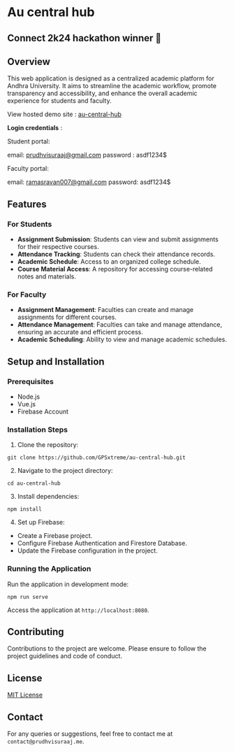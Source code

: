 # Au central hub

## Connect 2k24 hackathon winner 🥇

## Overview

This web application is designed as a centralized academic platform for Andhra University. It aims to streamline the academic workflow, promote transparency and accessibility, and enhance the overall academic experience for students and faculty.

View hosted demo site : [au-central-hub](https://au-central-hub.vercel.app/)

**Login credentials** :

Student portal:

email: <prudhvisuraaj@gmail.com>
password : asdf1234$

Faculty portal:

email: <ramasravan007@gmail.com>
password: asdf1234$

## Features

### For Students

- **Assignment Submission**: Students can view and submit assignments for their respective courses.
- **Attendance Tracking**: Students can check their attendance records.
- **Academic Schedule**: Access to an organized college schedule.
- **Course Material Access**: A repository for accessing course-related notes and materials.

### For Faculty

- **Assignment Management**: Faculties can create and manage assignments for different courses.
- **Attendance Management**: Faculties can take and manage attendance, ensuring an accurate and efficient process.
- **Academic Scheduling**: Ability to view and manage academic schedules.

## Setup and Installation

### Prerequisites

- Node.js
- Vue.js
- Firebase Account

### Installation Steps

1. Clone the repository:

```
git clone https://github.com/GPSxtreme/au-central-hub.git
```

2. Navigate to the project directory:

```
cd au-central-hub
```

3. Install dependencies:

```
npm install
```

4. Set up Firebase:

- Create a Firebase project.
- Configure Firebase Authentication and Firestore Database.
- Update the Firebase configuration in the project.

### Running the Application

Run the application in development mode:

```
npm run serve
```

Access the application at `http://localhost:8080`.

## Contributing

Contributions to the project are welcome. Please ensure to follow the project guidelines and code of conduct.

## License

[MIT License](LICENSE)

## Contact

For any queries or suggestions, feel free to contact me at `contact@prudhvisuraaj.me`.
